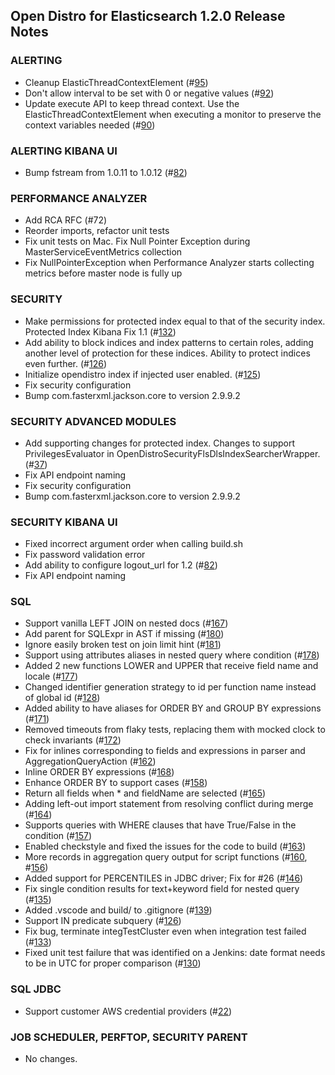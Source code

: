 ## Open Distro for Elasticsearch 1.2.0 Release Notes

### **ALERTING**

* Cleanup ElasticThreadContextElement (#[95](https://github.com/opendistro-for-elasticsearch/alerting/pull/95))
* Don't allow interval to be set with 0 or negative values (#[92](https://github.com/opendistro-for-elasticsearch/alerting/pull/92))
* Update execute API to keep thread context. Use the ElasticThreadContextElement when executing a monitor to preserve the context variables needed (#[90](https://github.com/opendistro-for-elasticsearch/alerting/pull/90))

### **ALERTING KIBANA UI**

* Bump fstream from 1.0.11 to 1.0.12 (#[82](https://github.com/opendistro-for-elasticsearch/alerting-kibana-plugin/pull/82))

### **PERFORMANCE ANALYZER**

* Add RCA RFC (#72)
* Reorder imports, refactor unit tests
* Fix unit tests on Mac. Fix Null Pointer Exception during MasterServiceEventMetrics collection
* Fix NullPointerException when Performance Analyzer starts collecting metrics before master node is fully up

### **SECURITY**

* Make permissions for protected index equal to that of the security index. Protected Index Kibana Fix 1.1 (#[132](https://github.com/opendistro-for-elasticsearch/security/pull/132))
* Add ability to block indices and index patterns to certain roles, adding another level of protection for these indices. Ability to protect indices even further. (#[126](https://github.com/opendistro-for-elasticsearch/security/pull/126))
* Initialize opendistro index if injected user enabled. (#[125](https://github.com/opendistro-for-elasticsearch/security/pull/125))
* Fix security configuration
* Bump com.fasterxml.jackson.core to version 2.9.9.2

### **SECURITY ADVANCED MODULES**

* Add supporting changes for protected index. Changes to support PrivilegesEvaluator in OpenDistroSecurityFlsDlsIndexSearcherWrapper. (#[37](https://github.com/opendistro-for-elasticsearch/security-advanced-modules/pull/37))
* Fix API endpoint naming
* Fix security configuration
* Bump com.fasterxml.jackson.core to version 2.9.9.2

### **SECURITY KIBANA UI**

* Fixed incorrect argument order when calling build.sh
* Fix password validation error
* Add ability to configure logout_url for 1.2 (#[82](https://github.com/opendistro-for-elasticsearch/security-kibana-plugin/pull/82))
* Fix API endpoint naming

### **SQL**

* Support vanilla LEFT JOIN on nested docs (#[167](https://github.com/opendistro-for-elasticsearch/sql/pull/167))
* Add parent for SQLExpr in AST if missing (#[180](https://github.com/opendistro-for-elasticsearch/sql/pull/180))
* Ignore easily broken test on join limit hint (#[181](https://github.com/opendistro-for-elasticsearch/sql/pull/181))
* Support using attributes aliases in nested query where condition (#[178](https://github.com/opendistro-for-elasticsearch/sql/pull/178))
* Added 2 new functions LOWER and UPPER that receive field name and locale (#[177](https://github.com/opendistro-for-elasticsearch/sql/pull/177))
* Changed identifier generation strategy to id per function name instead of global id (#[128](https://github.com/opendistro-for-elasticsearch/sql/pull/128))
* Added ability to have aliases for ORDER BY and GROUP BY expressions (#[171](https://github.com/opendistro-for-elasticsearch/sql/pull/171))
* Removed timeouts from flaky tests, replacing them with mocked clock to check invariants (#[172](https://github.com/opendistro-for-elasticsearch/sql/pull/172))
* Fix for inlines corresponding to fields and expressions in parser and AggregationQueryAction (#[162](https://github.com/opendistro-for-elasticsearch/sql/pull/162))
* Inline ORDER BY expressions (#[168](https://github.com/opendistro-for-elasticsearch/sql/pull/168))
* Enhance ORDER BY to support cases (#[158](https://github.com/opendistro-for-elasticsearch/sql/pull/158))
* Return all fields when * and fieldName are selected (#[165](https://github.com/opendistro-for-elasticsearch/sql/pull/165))
* Adding left-out import statement from resolving conflict during merge (#[164](https://github.com/opendistro-for-elasticsearch/sql/pull/164))
* Supports queries with WHERE clauses that have True/False in the condition (#[157](https://github.com/opendistro-for-elasticsearch/sql/pull/157))
* Enabled checkstyle and fixed the issues for the code to build (#[163](https://github.com/opendistro-for-elasticsearch/sql/pull/163))
* More records in aggregation query output for script functions (#[160](https://github.com/opendistro-for-elasticsearch/sql/pull/160), #[156](https://github.com/opendistro-for-elasticsearch/sql/pull/156))
* Added support for PERCENTILES in JDBC driver; Fix for #26 (#[146](https://github.com/opendistro-for-elasticsearch/sql/pull/146))
* Fix single condition results for text+keyword field for nested query (#[135](https://github.com/opendistro-for-elasticsearch/sql/pull/135))
* Added .vscode and build/ to .gitignore (#[139](https://github.com/opendistro-for-elasticsearch/sql/pull/139))
* Support IN predicate subquery (#[126](https://github.com/opendistro-for-elasticsearch/sql/pull/126))
* Fix bug, terminate integTestCluster even when integration test failed (#[133](https://github.com/opendistro-for-elasticsearch/sql/pull/133))
* Fixed unit test failure that was identified on a Jenkins: date format needs to be in UTC for proper comparison (#[130](https://github.com/opendistro-for-elasticsearch/sql/pull/130))

### **SQL JDBC**

* Support customer AWS credential providers (#[22](https://github.com/opendistro-for-elasticsearch/sql-jdbc/pull/22))

### **JOB SCHEDULER, PERFTOP, SECURITY PARENT**

* No changes.
